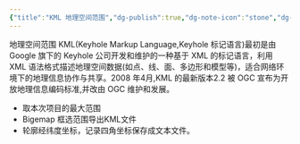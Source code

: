 ```yaml
---
{"title":"KML 地理空间范围","dg-publish":true,"dg-note-icon":"stone","dg-path":"🌳 Major/Geography/Data Tpye/KML.md","permalink":"/🌳 Major/Geography/Data Tpye/KML/","dgPassFrontmatter":true,"noteIcon":"stone","created":"2024-07-04T13:45:17.000+08:00","updated":"2024-11-05T23:19:36.003+08:00"}
---
```


地理空间范围
KML(Keyhole Markup Language,Keyhole 标记语言)最初是由 Google 旗下的 Keyhole 公司开发和维护的一种基于 XML 的标记语言，利用 XML 语法格式描述地理空间数据(如点、线、面、多边形和模型等)，适合网络环境下的地理信息协作与共享。2008 年4月,KML 的最新版本2.2 被 OGC 宣布为开放地理信息编码标准,并改由 OGC 维护和发展。
-   取本次项目的最大范围  
-   Bigemap 框选范围导出KML文件  
-   轮廓经纬度坐标，记录四角坐标保存成文本文件。  
